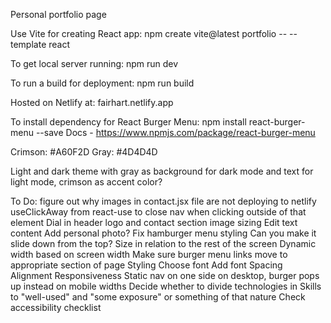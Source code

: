 Personal portfolio page

Use Vite for creating React app:
npm create vite@latest portfolio -- --template react

To get local server running:
npm run dev

To run a build for deployment:
npm run build

Hosted on Netlify at:
fairhart.netlify.app

To install dependency for React Burger Menu:
npm install react-burger-menu --save
Docs - https://www.npmjs.com/package/react-burger-menu

Crimson: #A60F2D
Gray: #4D4D4D

Light and dark theme with gray as background for dark mode and text for light mode, crimson as accent color?

To Do:
figure out why images in contact.jsx file are not deploying to netlify
useClickAway from react-use to close nav when clicking outside of that element
Dial in header logo and contact section image sizing
Edit text content
Add personal photo?
Fix hamburger menu styling
  Can you make it slide down from the top?
  Size in relation to the rest of the screen
  Dynamic width based on screen width
Make sure burger menu links move to appropriate section of page
Styling
  Choose font
  Add font
  Spacing
  Alignment
Responsiveness
  Static nav on one side on desktop, burger pops up instead on mobile widths
Decide whether to divide technologies in Skills to "well-used" and "some exposure" or something of that nature
Check accessibility checklist